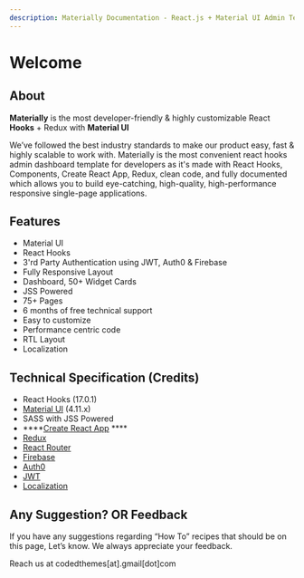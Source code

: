 ```yaml
---
description: Materially Documentation - React.js + Material UI Admin Template
---
```


# Welcome

## About

**Materially** is the most developer-friendly & highly customizable React **Hooks** + Redux with **Material UI**

We’ve followed the best industry standards to make our product easy, fast & highly scalable to work with. Materially is the most convenient react hooks admin dashboard template for developers as it's made with React Hooks, Components, Create React App, Redux, clean code, and fully documented which allows you to build eye-catching, high-quality, high-performance responsive single-page applications.

## Features

* Material UI
* React Hooks
* 3'rd Party Authentication using JWT, Auth0 & Firebase
* Fully Responsive Layout 
* Dashboard, 50+ Widget Cards
* JSS Powered
* 75+ Pages
* 6 months of free technical support
* Easy to customize
* Performance centric code
* RTL Layout
* Localization

## Technical Specification  \(Credits\)

* React Hooks \(17.0.1\)
* [Material UI](https://material-ui.com/) \(4.11.x\)
* SASS with JSS Powered
* \*\*\*\*[Create React App](https://github.com/facebook/create-react-app) ****
* [Redux](https://redux.js.org/)
* [React Router](https://github.com/ReactTraining/react-router) 
* [Firebase](https://firebase.google.com/docs/auth)
* [Auth0](https://auth0.com/)
* [JWT](https://jwt.io/)
* [Localization](https://formatjs.io/docs/react-intl/)

## Any Suggestion? OR Feedback

If you have any suggestions regarding “How To” recipes that should be on this page, Let’s know. We always appreciate your feedback.

Reach us at codedthemes\[at\].gmail\[dot\]com


